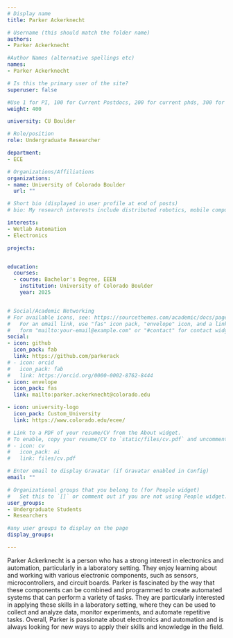 ```yaml
---
# Display name
title: Parker Ackerknecht

# Username (this should match the folder name)
authors:
- Parker Ackerknecht

#Author Names (alternative spellings etc)
names:
- Parker Ackerknecht

# Is this the primary user of the site?
superuser: false

#Use 1 for PI, 100 for Current Postdocs, 200 for current phds, 300 for current masters, 400 for current undergrads, 800 for alum postdocs, 810 for alum phds, 820 for alum masters, and 830 for alum undergrads, 900 for tools, 1000 for projects
weight: 400

university: CU Boulder

# Role/position
role: Undergraduate Researcher

department:
- ECE

# Organizations/Affiliations
organizations:
- name: University of Colorado Boulder
  url: ""

# Short bio (displayed in user profile at end of posts)
# bio: My research interests include distributed robotics, mobile computing and programmable matter.

interests:
- Wetlab Automation
- Electronics

projects:


education:
  courses:
  - course: Bachelor's Degree, EEEN
    institution: University of Colorado Boulder
    year: 2025


# Social/Academic Networking
# For available icons, see: https://sourcethemes.com/academic/docs/page-builder/#icons
#   For an email link, use "fas" icon pack, "envelope" icon, and a link in the
#   form "mailto:your-email@example.com" or "#contact" for contact widget.
social:
- icon: github
  icon_pack: fab
  link: https://github.com/parkerack
# - icon: orcid
#   icon_pack: fab
#   link: https://orcid.org/0000-0002-8762-8444
- icon: envelope
  icon_pack: fas
  link: mailto:parker.ackerknecht@colorado.edu

- icon: university-logo
  icon_pack: Custom_University
  link: https://www.colorado.edu/ecee/

# Link to a PDF of your resume/CV from the About widget.
# To enable, copy your resume/CV to `static/files/cv.pdf` and uncomment the lines below.
# - icon: cv
#   icon_pack: ai
#   link: files/cv.pdf

# Enter email to display Gravatar (if Gravatar enabled in Config)
email: ""

# Organizational groups that you belong to (for People widget)
#   Set this to `[]` or comment out if you are not using People widget.
user_groups:
- Undergraduate Students
- Researchers

#any user groups to display on the page
display_groups:

---
```

Parker Ackerknecht is a person who has a strong interest in electronics and automation, particularly in a laboratory setting. They enjoy learning about and working with various electronic components, such as sensors, microcontrollers, and circuit boards. Parker is fascinated by the way that these components can be combined and programmed to create automated systems that can perform a variety of tasks. They are particularly interested in applying these skills in a laboratory setting, where they can be used to collect and analyze data, monitor experiments, and automate repetitive tasks. Overall, Parker is passionate about electronics and automation and is always looking for new ways to apply their skills and knowledge in the field.